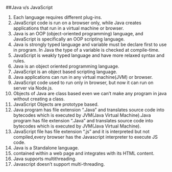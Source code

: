 ##Java v/s JavaScript

1. Each language requires different plug-ins.
2. JavaScript code is run on a browser only, while Java creates applications that run in a virtual machine or browser.
3. Java is an OOP (object-oriented programming) language, and JavaScript is specifically an OOP scripting language.
4. Java is strongly typed language and variable must be declare first to use in program. In Java the type of a variable is checked at compile-time.
5. JavaScript is weakly typed language and have more relaxed syntax and rules.
6. Java is an object oriented programming language.
7. JavaScript is an object based scripting language.
8. Java applications can run in any virtual machine(JVM) or browser.
9. JavaScript code used to run only in browser, but now it can run on server via Node.js.
10. Objects of Java are class based even we can’t make any program in java without creating a class.
11. JavaScript Objects are prototype based.
12. Java program has file extension “.Java” and translates source code into bytecodes which is executed by JVM(Java Virtual Machine).Java program has file extension “.Java” and translates source code into bytecodes which is executed by JVM(Java Virtual Machine).
13. JavaScript file has file extension “.js” and it is interpreted but not compiled,every browser has the Javascript interpreter to execute JS code.
14. Java is a Standalone language.
15. contained within a web page and integrates with its HTML content.
16. Java supports multithreading.
17. Javascript doesn’t support multi-threading.
